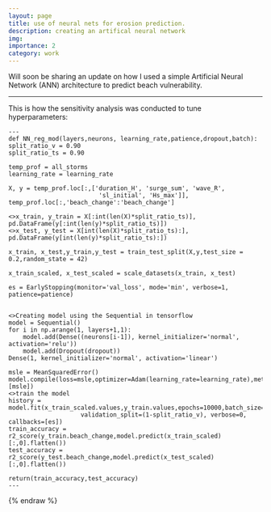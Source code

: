 ```yaml
---
layout: page
title: use of neural nets for erosion prediction.
description: creating an artifical neural network
img:
importance: 2
category: work
---
```


Will soon be sharing an update on how I used a simple Artificial Neural Network (ANN) architecture to predict beach vulnerability.

***
This is how the sensitivity analysis was conducted to tune hyperparameters:

    ---
    def NN_reg_mod(layers,neurons, learning_rate,patience,dropout,batch):
    split_ratio_v = 0.90
    split_ratio_ts = 0.90

    temp_prof = all_storms
    learning_rate = learning_rate
        
    X, y = temp_prof.loc[:,['duration_H', 'surge_sum', 'wave_R',
                             'sl_initial', 'Hs_max']], temp_prof.loc[:,'beach_change':'beach_change']

    <>x_train, y_train = X[:int(len(X)*split_ratio_ts)], pd.DataFrame(y[:int(len(y)*split_ratio_ts)])
    <>x_test, y_test = X[int(len(X)*split_ratio_ts):], pd.DataFrame(y[int(len(y)*split_ratio_ts):])
    
    x_train, x_test,y_train,y_test = train_test_split(X,y,test_size = 0.2,random_state = 42)

    x_train_scaled, x_test_scaled = scale_datasets(x_train, x_test)

    es = EarlyStopping(monitor='val_loss', mode='min', verbose=1, patience=patience)


    <>Creating model using the Sequential in tensorflow
    model = Sequential()
    for i in np.arange(1, layers+1,1):
        model.add(Dense((neurons[i-1]), kernel_initializer='normal', activation='relu'))
        model.add(Dropout(dropout))
    Dense(1, kernel_initializer='normal', activation='linear')

    msle = MeanSquaredError()
    model.compile(loss=msle,optimizer=Adam(learning_rate=learning_rate),metrics=[msle])
    <>train the model
    history = model.fit(x_train_scaled.values,y_train.values,epochs=10000,batch_size=4,
                        validation_split=(1-split_ratio_v), verbose=0, callbacks=[es])
    train_accuracy = r2_score(y_train.beach_change,model.predict(x_train_scaled)[:,0].flatten())
    test_accuracy = r2_score(y_test.beach_change,model.predict(x_test_scaled)[:,0].flatten())

    return(train_accuracy,test_accuracy)
    ---

    
{% endraw %}




